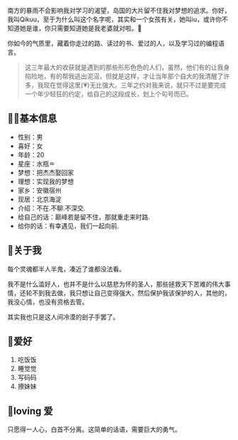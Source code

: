   南方的暴雨不会影响我对学习的渴望，岛国的大片留不住我对梦想的追求。你好，我叫Qikuu，至于为什么叫这个名字呢，其实和一个女孩有关，她叫iu，或许你不知道她是谁，你只需要知道她是我老婆就对啦。🙉
  
  你如今的气质里，藏着你走过的路、读过的书、爱过的人，以及学习过的编程语言。
  >这三年最大的收获就是遇到的那些形形色色的人们，虽然，他们有的让我身陷险地，有的帮我逃出泥沼，但就是这样，才让当年那个自大的我清醒了许多，我现在觉得这里(💗)无比强大。三年之约对我来说，就只不过是要完成一个年少轻狂的约定，给自己的这段成长，划上个句号而已。
## 👩‍🚀基本信息
* 性别：男
* 喜好：女
* 年龄：20
* 星座：水瓶♒
* 梦想：把杰杰娶回家
* 理想：实现我的梦想
* 家乡：安徽宿州
* 现居：北京海淀
* 介绍：不在.不聊.不深交.
* 给自己的话：巅峰若是留不住，那就重走来时路.
* 给你的话：有幸遇见，我们一起向前.

## 🦄关于我
  每个灵魂都半人半鬼，凑近了谁都没法看。
  
  我不是什么滥好人，也并不是什么以慈悲为怀的圣人，那些拯救天下苦难的伟大事情，还轮不到我去做，我只想让自己变得强大，然后保护我该保护的人，其他的，我没心情，也没有资格去管。
  
  其实我也只是这人间冷漠的刽子手罢了。

## 🌈爱好
  1. 吃饭饭
  2. 睡觉觉
  3. 写码码
  4. 撩妹妹

## 💖loving 爱

  只愿得一人心，白首不分离。这简单的话语，需要巨大的勇气。
   

